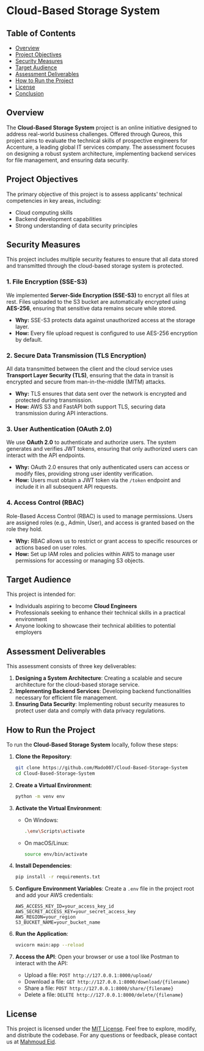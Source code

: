 # Cloud-Based Storage System

## Table of Contents
- [Overview](#overview)
- [Project Objectives](#project-objectives)
- [Security Measures](#Security-Measures)
- [Target Audience](#target-audience)
- [Assessment Deliverables](#assessment-deliverables)
- [How to Run the Project](#how-to-run-the-project)
- [License](#license)
- [Conclusion](#conclusion)

## Overview
The **Cloud-Based Storage System** project is an online initiative designed to address real-world business challenges. Offered through Qureos, this project aims to evaluate the technical skills of prospective engineers for Accenture, a leading global IT services company. The assessment focuses on designing a robust system architecture, implementing backend services for file management, and ensuring data security.

## Project Objectives
The primary objective of this project is to assess applicants' technical competencies in key areas, including:
- Cloud computing skills
- Backend development capabilities
- Strong understanding of data security principles

## Security Measures

This project includes multiple security features to ensure that all data stored and transmitted through the cloud-based storage system is protected.

### 1. File Encryption (SSE-S3)
We implemented **Server-Side Encryption (SSE-S3)** to encrypt all files at rest. Files uploaded to the S3 bucket are automatically encrypted using **AES-256**, ensuring that sensitive data remains secure while stored.

- **Why:** SSE-S3 protects data against unauthorized access at the storage layer.
- **How:** Every file upload request is configured to use AES-256 encryption by default.

### 2. Secure Data Transmission (TLS Encryption)
All data transmitted between the client and the cloud service uses **Transport Layer Security (TLS)**, ensuring that the data in transit is encrypted and secure from man-in-the-middle (MITM) attacks.

- **Why:** TLS ensures that data sent over the network is encrypted and protected during transmission.
- **How:** AWS S3 and FastAPI both support TLS, securing data transmission during API interactions.

### 3. User Authentication (OAuth 2.0)
We use **OAuth 2.0** to authenticate and authorize users. The system generates and verifies JWT tokens, ensuring that only authorized users can interact with the API endpoints.

- **Why:** OAuth 2.0 ensures that only authenticated users can access or modify files, providing strong user identity verification.
- **How:** Users must obtain a JWT token via the `/token` endpoint and include it in all subsequent API requests.

### 4. Access Control (RBAC)
Role-Based Access Control (RBAC) is used to manage permissions. Users are assigned roles (e.g., Admin, User), and access is granted based on the role they hold.

- **Why:** RBAC allows us to restrict or grant access to specific resources or actions based on user roles.
- **How:** Set up IAM roles and policies within AWS to manage user permissions for accessing or managing S3 objects.


## Target Audience
This project is intended for:
- Individuals aspiring to become **Cloud Engineers**
- Professionals seeking to enhance their technical skills in a practical environment
- Anyone looking to showcase their technical abilities to potential employers

## Assessment Deliverables
This assessment consists of three key deliverables:
1. **Designing a System Architecture**: Creating a scalable and secure architecture for the cloud-based storage service.
2. **Implementing Backend Services**: Developing backend functionalities necessary for efficient file management.
3. **Ensuring Data Security**: Implementing robust security measures to protect user data and comply with data privacy regulations.

## How to Run the Project
To run the **Cloud-Based Storage System** locally, follow these steps:

1. **Clone the Repository**:
   ```bash
   git clone https://github.com/Mado007/Cloud-Based-Storage-System
   cd Cloud-Based-Storage-System
   ```

2. **Create a Virtual Environment**:
   ```bash
   python -m venv env
   ```

3. **Activate the Virtual Environment**:
   - On Windows:
     ```bash
     .\env\Scripts\activate
     ```
   - On macOS/Linux:
     ```bash
     source env/bin/activate
     ```

4. **Install Dependencies**:
   ```bash
   pip install -r requirements.txt
   ```

5. **Configure Environment Variables**:
   Create a `.env` file in the project root and add your AWS credentials:
   ```plaintext
   AWS_ACCESS_KEY_ID=your_access_key_id
   AWS_SECRET_ACCESS_KEY=your_secret_access_key
   AWS_REGION=your_region
   S3_BUCKET_NAME=your_bucket_name
   ```

6. **Run the Application**:
   ```bash
   uvicorn main:app --reload
   ```

7. **Access the API**:
   Open your browser or use a tool like Postman to interact with the API:
   - Upload a file: `POST http://127.0.0.1:8000/upload/`
   - Download a file: `GET http://127.0.0.1:8000/download/{filename}`
   - Share a file: `POST http://127.0.0.1:8000/share/{filename}`
   - Delete a file: `DELETE http://127.0.0.1:8000/delete/{filename}`

## License
This project is licensed under the [MIT License](LICENSE). Feel free to explore, modify, and distribute the codebase. For any questions or feedback, please contact us at [Mahmoud Eid](mailto:eng.mahmod.eid.elsayed@gmail.com).
